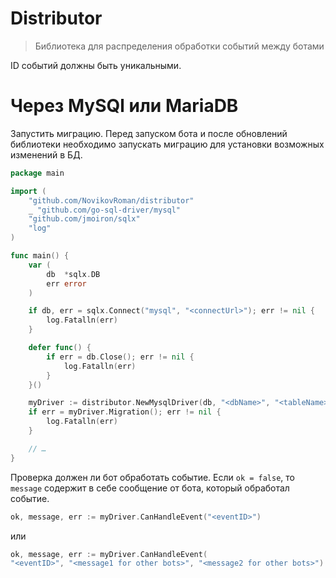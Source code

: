# Distributor

> Библиотека для распределения обработки событий между ботами

ID событий должны быть уникальными.

# Через MySQl или MariaDB

Запустить миграцию. Перед запуском бота и после обновлений библиотеки необходимо запускать миграцию
для установки возможных изменений в БД.

```go
package main

import (
	"github.com/NovikovRoman/distributor"
	_ "github.com/go-sql-driver/mysql"
	"github.com/jmoiron/sqlx"
	"log"
)

func main() {
	var (
		db  *sqlx.DB
		err error
	)

	if db, err = sqlx.Connect("mysql", "<connectUrl>"); err != nil {
		log.Fatalln(err)
	}

	defer func() {
		if err = db.Close(); err != nil {
			log.Fatalln(err)
		}
	}()

	myDriver := distributor.NewMysqlDriver(db, "<dbName>", "<tableName>")
	if err = myDriver.Migration(); err != nil {
		log.Fatalln(err)
	}

	// …
}
```

Проверка должен ли бот обработать событие. Если `ok = false`, то `message` содержит в себе сообщение
от бота, который обработал событие.

```go
ok, message, err := myDriver.CanHandleEvent("<eventID>")
```

или

```go
ok, message, err := myDriver.CanHandleEvent(
"<eventID>", "<message1 for other bots>", "<message2 for other bots>")
```
